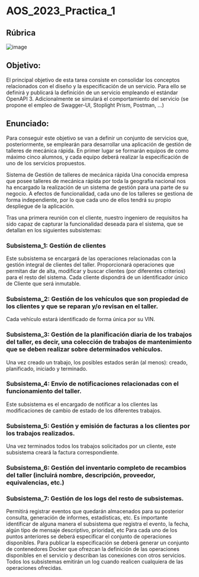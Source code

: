 # AOS_2023_Practica_1
## Rúbrica
![image](https://user-images.githubusercontent.com/72455516/225698324-2b407d28-63b3-4732-b0f6-d438037fe033.png)
## Objetivo:
El principal objetivo de esta tarea consiste en consolidar los conceptos relacionados con el diseño y la especificación de un servicio. Para ello se definirá y publicará la definición de un servicio empleando el estándar OpenAPI 3. Adicionalmente se simulará el comportamiento del servicio (se propone el empleo de Swagger-UI, Stoplight Prism, Postman, ...)

## Enunciado:

Para conseguir este objetivo se van a definir un conjunto de servicios que, posteriormente, se emplearán para desarrollar una aplicación de gestión de talleres de mecánica rápida. En primer lugar se formarán equipos de como máximo cinco alumnos, y cada equipo deberá realizar la especificación de uno de los servicios propuestos.

Sistema de Gestión de talleres de mecánica rápida
Una conocida empresa que posee talleres de mecánica rápida por toda la geografía nacional nos ha encargado la realización de un sistema de gestión para una parte de su negocio. A efectos de funcionalidad, cada uno de los talleres se gestiona de forma independiente, por lo que cada uno de ellos tendrá su propio despliegue de la aplicación.

Tras una primera reunión con el cliente, nuestro ingeniero de requisitos ha sido capaz de capturar la funcionalidad deseada para el sistema, que se detallan en los siguientes subsistemas:


### Subsistema_1: Gestión de clientes 
Este subsistema se encargará de las operaciones relacionadas con la gestión integral de clientes del taller. Proporcionará operaciones que permitan dar de alta, modificar y buscar clientes (por diferentes criterios) para el resto del sistema. Cada cliente dispondrá de un identificador único de Cliente que será inmutable.
### Subsistema_2: Gestión de los vehículos que son propiedad de los clientes y que se reparan y/o revisan en el taller.
Cada vehículo estará identificado de forma única por su VIN.
### Subsistema_3: Gestión de la planificación diaria de los trabajos del taller, es decir, una colección de trabajos de mantenimiento que se deben realizar sobre determinados vehículos.
Una vez creado un trabajo, los posibles estados serán (al menos): creado, planificado, iniciado y terminado.
### Subsistema_4: Envío de notificaciones relacionadas con el funcionamiento del taller.
Este subsistema es el encargado de notificar a los clientes las modificaciones de cambio de estado de los diferentes trabajos.
### Subsistema_5: Gestión y emisión de facturas a los clientes por los trabajos realizados.
Una vez terminados todos los trabajos solicitados por un cliente, este subsistema creará la factura correspondiente.
### Subsistema_6: Gestión del inventario completo de recambios del taller (incluirá nombre, descripción, proveedor, equivalencias, etc.)
### Subsistema_7: Gestión de los logs del resto de subsistemas.
Permitirá registrar eventos que quedarán almacenados para su posterior consulta, generación de informes, estadísticas, etc. Es importante identificar de alguna manera el subsistema que registra el evento, la fecha, algún tipo de mensaje descriptivo, prioridad, etc
Para cada uno de los puntos anteriores se deberá especificar el conjunto de operaciones disponibles. Para publicar la especificación se deberá generar un conjunto de contenedores Docker que ofrezcan la definición de las operaciones disponibles en el servicio y describan las conexiones con otros servicios. Todos los subsistemas emitirán un log cuando realicen cualquiera de las operaciones ofrecidas.
